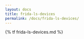 ```yaml
---
layout: docs
title: frida-ls-devices
permalink: /docs/frida-ls-devices/
---
```


{% tf frida-ls-devices.md %}